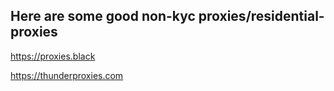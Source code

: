 ## Here are some good non-kyc proxies/residential-proxies

https://proxies.black

https://thunderproxies.com
